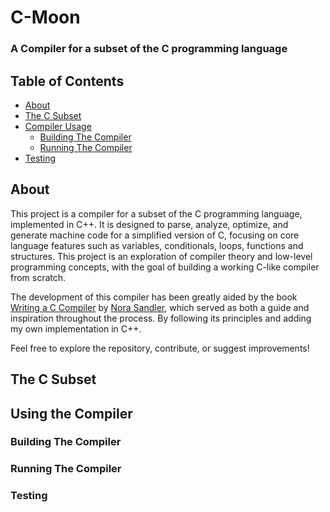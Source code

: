 # C-Moon

### A Compiler for a subset of the C programming language

## Table of Contents

- [About](#about)
- [The C Subset](#subset)
- [Compiler Usage](#usage)
    * [Building The Compiler](#build)
    * [Running The Compiler](#running)
- [Testing](#testing)

<a name="about"/>

## About

This project is a compiler for a subset of the C programming language, implemented in C++. It is designed to parse, analyze, optimize, and generate machine code for a simplified version of C, focusing on core language features such as variables, conditionals, loops, functions and structures. This project is an exploration of compiler theory and low-level programming concepts, with the goal of building a working C-like compiler from scratch.

The development of this compiler has been greatly aided by the book [Writing a C Compiler](https://nostarch.com/writing-c-compiler) by [Nora Sandler](https://norasandler.com/), which served as both a guide and inspiration throughout the process. By following its principles and adding my own implementation in C++.

Feel free to explore the repository, contribute, or suggest improvements!

<a name="subset"/>

## The C Subset

<a name="usage"/>

## Using the Compiler

<a name="build"/>

### Building The Compiler

<a name="running"/>

### Running The Compiler

<a name="testing"/>

### Testing
